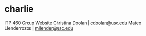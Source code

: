 # charlie
ITP 460 Group Website
Christina Doolan | cdoolan@usc.edu
Mateo Llenderrozos | mllender@usc.edu